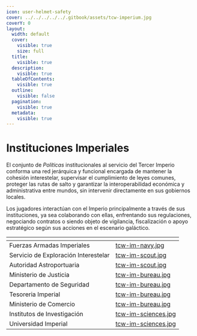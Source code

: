 ```yaml
---
icon: user-helmet-safety
cover: ../../../../../.gitbook/assets/tcw-imperium.jpg
coverY: 0
layout:
  width: default
  cover:
    visible: true
    size: full
  title:
    visible: true
  description:
    visible: true
  tableOfContents:
    visible: true
  outline:
    visible: false
  pagination:
    visible: true
  metadata:
    visible: true
---
```


# Instituciones Imperiales

El conjunto de _Políticas_ institucionales al servicio del Tercer Imperio conforma una red jerárquica y funcional encargada de mantener la cohesión interestelar, supervisar el cumplimiento de leyes comunes, proteger las rutas de salto y garantizar la interoperabilidad económica y administrativa entre mundos, sin intervenir directamente en sus gobiernos locales.

Los jugadores interactúan con el Imperio principalmente a través de sus instituciones, ya sea colaborando con ellas, enfrentando sus regulaciones, negociando contratos o siendo objeto de vigilancia, fiscalización o apoyo estratégico según sus acciones en el escenario galáctico.

<table data-view="cards"><thead><tr><th></th><th data-hidden data-card-cover data-type="files"></th></tr></thead><tbody><tr><td>Fuerzas Armadas Imperiales</td><td><a href="../../../../../.gitbook/assets/tcw-im-navy.jpg">tcw-im-navy.jpg</a></td></tr><tr><td>Servicio de Exploración Interestelar</td><td><a href="../../../../../.gitbook/assets/tcw-im-scout.jpg">tcw-im-scout.jpg</a></td></tr><tr><td>Autoridad Astroportuaria</td><td><a href="../../../../../.gitbook/assets/tcw-im-scout.jpg">tcw-im-scout.jpg</a></td></tr><tr><td>Ministerio de Justicia</td><td><a href="../../../../../.gitbook/assets/tcw-im-bureau.jpg">tcw-im-bureau.jpg</a></td></tr><tr><td>Departamento de Seguridad</td><td><a href="../../../../../.gitbook/assets/tcw-im-bureau.jpg">tcw-im-bureau.jpg</a></td></tr><tr><td>Tesoreria Imperial</td><td><a href="../../../../../.gitbook/assets/tcw-im-bureau.jpg">tcw-im-bureau.jpg</a></td></tr><tr><td>Ministerio de Comercio</td><td><a href="../../../../../.gitbook/assets/tcw-im-bureau.jpg">tcw-im-bureau.jpg</a></td></tr><tr><td>Institutos de Investigación</td><td><a href="../../../../../.gitbook/assets/tcw-im-sciences.jpg">tcw-im-sciences.jpg</a></td></tr><tr><td>Universidad Imperial</td><td><a href="../../../../../.gitbook/assets/tcw-im-sciences.jpg">tcw-im-sciences.jpg</a></td></tr></tbody></table>
